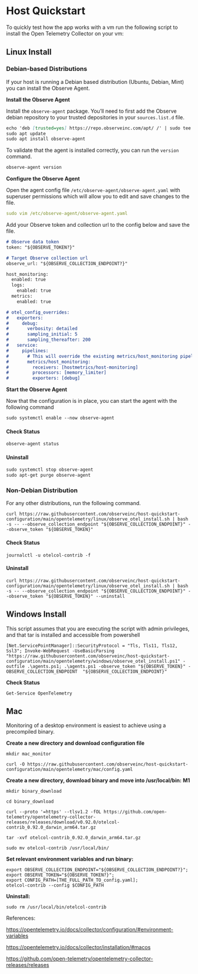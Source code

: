# Host Quickstart
To quickly test how the app works with a vm run the following script to install the Open Telemetry Collector on your vm:

## Linux Install

### Debian-based Distributions
If your host is running a Debian based distribution (Ubuntu, Debian, Mint) you can install the Observe Agent. 

**Install the Observe Agent**

Install the `observe-agent` package. You’ll need to first add the Observe debian repository to your trusted depositories in your `sources.list.d` file.

```markdown
echo 'deb [trusted=yes] https://repo.observeinc.com/apt/ /' | sudo tee /etc/apt/sources.list.d/observeinc.list
sudo apt update
sudo apt install observe-agent
```

To validate that the agent is installed correctly, you can run the `version` command. 

```markdown
observe-agent version
```

**Configure the Observe Agent**

Open the agent config file `/etc/observe-agent/observe-agent.yaml` with superuser permissions which will allow you to edit and save changes to the file.

```yaml
sudo vim /etc/observe-agent/observe-agent.yaml
```

Add your Observe token and collection url to the config below and save the file. 

```markdown
# Observe data token
token: "${OBSERVE_TOKEN?}"

# Target Observe collection url
observe_url: "${OBSERVE_COLLECTION_ENDPOINT?}"

host_monitoring:
  enabled: true
  logs: 
    enabled: true
  metrics:
    enabled: true

# otel_config_overrides:
#   exporters:
#     debug:
#       verbosity: detailed
#       sampling_initial: 5
#       sampling_thereafter: 200
#   service:
#     pipelines:
#       # This will override the existing metrics/host_monitoring pipeline and output to stdout debug instead
#       metrics/host_monitoring:
#         receivers: [hostmetrics/host-monitoring]
#         processors: [memory_limiter]
#         exporters: [debug]
```

**Start the Observe Agent**

Now that the configuration is in place, you can start the agent with the following command

```markdown
sudo systemctl enable --now observe-agent
```

#### Check Status
```markdown
observe-agent status
```

#### Uninstall
```markdown
sudo systemctl stop observe-agent
sudo apt-get purge observe-agent
```

### Non-Debian Distribution
For any other distributions, run the following command.

```
curl https://raw.githubusercontent.com/observeinc/host-quickstart-configuration/main/opentelemetry/linux/observe_otel_install.sh | bash -s -- --observe_collection_endpoint "${OBSERVE_COLLECTION_ENDPOINT}" --observe_token "${OBSERVE_TOKEN}"
```

#### Check Status
```
journalctl -u otelcol-contrib -f
```

#### Uninstall
```
curl https://raw.githubusercontent.com/observeinc/host-quickstart-configuration/main/opentelemetry/linux/observe_otel_install.sh | bash -s -- --observe_collection_endpoint "${OBSERVE_COLLECTION_ENDPOINT}" --observe_token "${OBSERVE_TOKEN}" --uninstall
```

## Windows Install
This script assumes that you are executing the script with admin privileges, and that tar is installed and accessible from powershell

```
[Net.ServicePointManager]::SecurityProtocol = "Tls, Tls11, Tls12, Ssl3"; Invoke-WebRequest -UseBasicParsing "https://raw.githubusercontent.com/observeinc/host-quickstart-configuration/main/opentelemetry/windows/observe_otel_install.ps1" -outfile .\agents.ps1; .\agents.ps1 -observe_token "${OBSERVE_TOKEN}" -OBSERVE_COLLECTION_ENDPOINT  "${OBSERVE_COLLECTION_ENDPOINT}"

```

**Check Status**
```
Get-Service OpenTelemetry
```

## Mac

Monitoring of a desktop environment is easiest to achieve using a precompiled binary.

**Create a new directory and download configuration file**
```
mkdir mac_monitor

curl -O https://raw.githubusercontent.com/observeinc/host-quickstart-configuration/main/opentelemetry/mac/config.yaml
```

**Create a new directory, download binary and move into /usr/local/bin:**
**M1**
```
mkdir binary_download

cd binary_download

curl --proto '=https' --tlsv1.2 -fOL https://github.com/open-telemetry/opentelemetry-collector-releases/releases/download/v0.92.0/otelcol-contrib_0.92.0_darwin_arm64.tar.gz

tar -xvf otelcol-contrib_0.92.0_darwin_arm64.tar.gz

sudo mv otelcol-contrib /usr/local/bin/

```

**Set relevant environment variables and run binary:**

```
export OBSERVE_COLLECTION_ENDPOINT="${OBSERVE_COLLECTION_ENDPOINT?}"; 
export OBSERVE_TOKEN="${OBSERVE_TOKEN?}"; 
export CONFIG_PATH=[THE_FULL_PATH_TO_config.yaml]; 
otelcol-contrib --config $CONFIG_PATH
```

**Uninstall:**

```
sudo rm /usr/local/bin/otelcol-contrib
```

References:

https://opentelemetry.io/docs/collector/configuration/#environment-variables

https://opentelemetry.io/docs/collector/installation/#macos

https://github.com/open-telemetry/opentelemetry-collector-releases/releases
